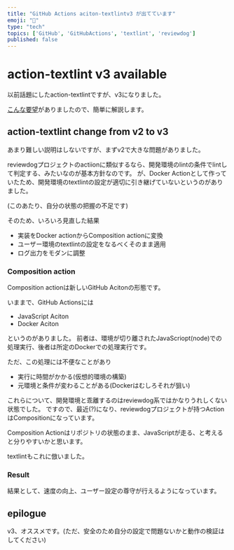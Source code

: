 ```yaml
---
title: "GitHub Actions aciton-textlintv3 が出てています"
emoji: "🐶"
type: "tech" 
topics: ['GitHub', 'GitHubActions', 'textlint', 'reviewdog']
published: false
---
```

# action-textlint v3 available

以前話題にしたaction-textlintですが、v3になりました。

[こんな要望](https://zenn.dev/serima/articles/4dac7baf0b9377b0b58b#comment-a9468b580bdbf3)がありましたので、簡単に解説します。

## action-textlint change from v2 to v3

あまり難しい説明はしないですが、まずv2で大きな問題がありました。

reviewdogプロジェクトのactiionに類似するなら、開発環境のlintの条件でlintして判定する、みたいなのが基本方針なのです。
が、Docker Actionとして作っていたため、開発環境のtextlintの設定が適切に引き継げていないというのがありました。

(このあたり、自分の状態の把握の不足です)

そのため、いろいろ見直した結果

- 実装をDocker actionからComposition actionに変換
- ユーザー環境のtextlintの設定をなるべくそのまま適用
- ログ出力をモダンに調整

### Composition action

Composition actionは新しいGitHub Acitonの形態です。

いままで、GitHub Actionsには

- JavaScript Aciton
- Docker Aciton
 
というのがありました。
前者は、環境が切り離されたJavaScriopt(node)での処理実行、後者は所定のDockerでの処理実行です。

ただ、この処理には不便なことがあり

- 実行に時間がかかる(仮想的環境の構築)
- 元環境と条件が変わることがある(Dockerはむしろそれが狙い)

これらについて、開発環境と乖離するのはreviewdog系ではかなりうれしくない状態でした。
ですので、最近(?)になり、reviewdogプロジェクトが持つActionはCompositionになっています。

Composition Actionはリポジトリの状態のまま、JavaScriptが走る、と考えると分りやすいかと思います。

textlintもこれに倣いました。

### Result

結果として、速度の向上、ユーザー設定の尊守が行えるようになっています。

## epilogue

v3、オススメです。(ただ、安全のため自分の設定で問題ないかと動作の検証はしてください)
